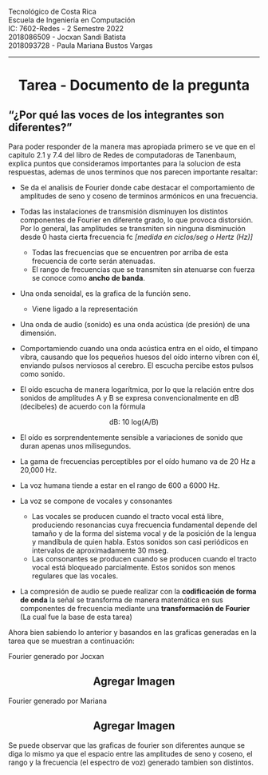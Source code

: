 Tecnológico de Costa Rica<br> 
Escuela de Ingeniería en Computación<br> 
IC: 7602-Redes  - 2 Semestre 2022 <br> 
2018086509 - Jocxan Sandi Batista <br> 
2018093728 - Paula Mariana Bustos Vargas
______________________
<center> <h1> Tarea - Documento  de la pregunta </h1> </center> 

<h2> “¿Por qué las voces de los integrantes son diferentes?” </h2>

Para poder responder de la manera mas apropiada primero se ve que en el capitulo 2.1 y 7.4 del libro de Redes de computadoras de Tanenbaum, explica puntos que consideramos importantes para la solucion de esta respuestas, ademas de unos terminos que nos parecen importante resaltar:

- Se da el analisis de Fourier donde cabe destacar el comportamiento de amplitudes de seno y coseno de terminos armónicos en una frecuencia.
  
- Todas las instalaciones de transmisión disminuyen los distintos componentes de Fourier en diferente grado, lo que provoca distorsión. Por lo general, las amplitudes se transmiten sin ninguna disminución desde 0 hasta cierta frecuencia fc *[medida en ciclos/seg o Hertz (Hz)]*
  - Todas las frecuencias que se encuentren por arriba de esta frecuencia de corte serán atenuadas. 
  - El rango de frecuencias que se transmiten sin atenuarse con
fuerza se conoce como **ancho de banda**.

- Una onda senoidal, es la grafica de la función seno.
  - Viene ligado a la representación 

- Una onda de audio (sonido) es una onda acústica (de presión) de una dimensión. 
  
- Comportamiendo cuando una onda acústica entra en el oído, el tímpano vibra, causando que los pequeños huesos del oído interno vibren con él, enviando pulsos nerviosos al cerebro. El escucha percibe estos pulsos como sonido.

- El oído escucha de manera logarítmica, por lo que la relación entre dos sonidos de amplitudes A y B se expresa convencionalmente en dB (decibeles) de acuerdo con la fórmula
<center> dB: 10 log(A/B) </center>

- El oído es sorprendentemente sensible a variaciones de sonido que duran apenas unos milisegundos.

- La gama de frecuencias perceptibles por el oído humano va de 20 Hz a 20,000 Hz.
- La voz humana tiende a estar en el rango de 600 a 6000 Hz.

- La voz se compone de vocales y consonantes
  - Las vocales se producen cuando el tracto vocal está libre, produciendo resonancias cuya frecuencia fundamental depende del tamaño y de la forma del sistema vocal y de la posición de la lengua y mandíbula de quien habla. Estos sonidos son casi periódicos en intervalos de aproximadamente 30 mseg. 
  - Las consonantes se producen cuando se producen cuando el tracto vocal está bloqueado parcialmente. Estos sonidos son menos regulares que las vocales.

- La compresión de audio se puede realizar con la **codificación de forma de onda** la señal se transforma de manera matemática en sus componentes de frecuencia mediante una **transformación de Fourier** (La cual fue la base de esta tarea) 

Ahora bien sabiendo lo anterior y basandos en las graficas generadas en la tarea que se muestran a continuación:

Fourier generado por Jocxan

<center><h2>  Agregar Imagen </h2></center>

Fourier generado por Mariana

<center><h2>  Agregar Imagen </h2></center>

Se puede observar que las graficas de fourier son diferentes aunque se diga lo mismo ya que el espacio entre las amplitudes de seno y coseno, el rango y la frecuencia (el espectro de voz) generado tambien son distintos.